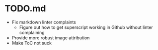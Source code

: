# TODO.md

- Fix markdown linter complaints
  - Figure out how to get superscript working in Github without linter complaining
- Provide more robust image attribution
- Make ToC not suck

